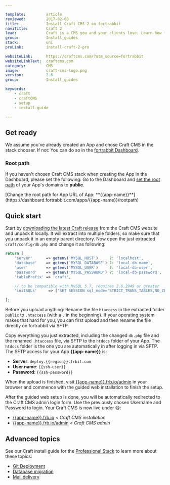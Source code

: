```yaml
---

template:         article
reviewed:         2017-02-08
title:            Install Craft CMS 2 on fortrabbit
naviTitle:        Craft 2
lead:             Craft is a CMS you and your clients love. Learn how to deploy Craft using Git on fortrabbit.
group:            Install_guides
stack:            uni
proLink:          install-craft-2-pro

websiteLink:      https://craftcms.com/?utm_source=fortrabbit
websiteLinkText:  craftcms.com
category:         CMS
image:            craft-cms-logo.png
version:          2.6
group:            Install_guides

keywords:
    - craft
    - craftCMS
    - setup
    - install-guide

---
```



## Get ready

We assume you've already created an App and chose Craft CMS in the stack chooser. If not: You can do so in the [fortrabbit Dashboard](/dashboard).

### Root path

If you haven't chosen Craft CMS stack when creating the App in the Dashboard, please set the following: Go to the Dashboard and [set the root path](/app#toc-root-path) of your App's domains to **public**.

<div markdown="1" data-user="known">
[Change the root path for App URL of App: **{{app-name}}**](https://dashboard.fortrabbit.com/apps/{{app-name}}/rootpath)
</div>


## Quick start

Start by [downloading the latest Craft release](https://craftcms.com/) from the Craft CMS website and unpack it locally. It will extract into multiple folders, so make sure that you unpack it in an empty parent directory. Now open the just extracted `craft/config/db.php` and change it as following:

```php
return [
	'server'      => getenv('MYSQL_HOST')     ?: 'localhost',
	'database'    => getenv('MYSQL_DATABASE') ?: 'local-db-name',
	'user'        => getenv('MYSQL_USER')     ?: 'local-db-user',
	'password'    => getenv('MYSQL_PASSWORD') ?: 'local-db-password',
	'tablePrefix' => 'craft',

	// to be compatible with MySQL 5.7, requires 2.6.2949 or greater
	'initSQLs'     => ["SET SESSION sql_mode='STRICT_TRANS_TABLES,NO_ZERO_IN_DATE,NO_ZERO_DATE,ERROR_FOR_DIVISION_BY_ZERO,NO_AUTO_CREATE_USER,NO_ENGINE_SUBSTITUTION';"],

];
```

Before you upload anything: Rename the file `htaccess` in the extracted folder `public` to `.htaccess` (with a `.` in the beginning). If your operating system makes that hard for you, you can first upload and then rename the file directly on fortrabbit via SFTP.

Copy everything you just extracted, including the changed `db.php` file and the renamed `.htaccess` file, via SFTP to the `htdocs` folder of your App. The `htdocs` folder is the one you are automatically in after logging in via SFTP. The SFTP access for your App **{{app-name}}** is:

* **Server**: `deploy.{{region}}.frbit.com`
* **User name**: `{{ssh-user}}`
* **Password**: `{{ssh-password}}`

When the upload is finished, visit [{{app-name}}.frb.io/admin](https://{{app-name}}.frb.io/admin) in your browser and commence with the guided web installation to finish the setup.

After the guided web setup is done, you will be automatically redirected to the Craft CMS admin login form. Use the previously chosen Username and Password to login. Your Craft CMS is now live under 😋:

* [{{app-name}}.frb.io](https://{{app-name}}.frb.io) _< Craft CMS installation_
* [{{app-name}}.frb.io/admin](https://{{app-name}}.frb.io/admin) _< Craft CMS admin_


## Advanced topics

See our Craft install guide for the [Professional Stack](/app-pro) to learn more about these topics:

* [Git Deployment](/install-craft-2-pro#toc-deploy-with-git)
* [Database migration](/install-craft-2-pro#toc-database-migration)
* [Mail delivery](/install-craft-2-pro#toc-sending-mail)



<!-- TODO: write on how to customize it -->
<!-- TODO: hint or example to install with wget via SSH  -->
